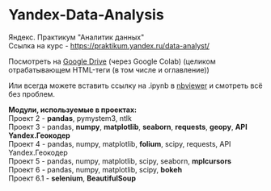# Yandex-Data-Analysis
Яндекс. Практикум "Аналитик данных"<br/>
Ссылка на курс - https://praktikum.yandex.ru/data-analyst/

Посмотреть на <a href="https://drive.google.com/open?id=1O5y9ZmjfUjRng5B1kIkVnBmRQ1u4tbIF">Google Drive</a> (через Google Colab) 
(целиком отрабатывающем HTML-теги (в том числе и оглавление))

Или всегда можете вставить ссылку на .ipynb в <a href="https://nbviewer.jupyter.org">nbviewer</a> и смотреть всё без проблем.

<b>Модули, используемые в проектах:</b><br/>
Проект 2 - <b>pandas</b>, pymystem3</b>, ntlk</b><br/>
Проект 3 - pandas, <b>numpy</b>, <b>matplotlib</b>, <b>seaborn</b>, <b>requests</b>, <b>geopy</b>, <b>API Yandex.Геокодер</b><br/>
Проект 4 - pandas, numpy, matplotlib, <b>folium</b>, scipy, requests, API Yandex.Геокодер<br/>
Проект 5 - pandas, numpy, matplotlib, scipy, seaborn, <b>mplcursors</b><br/>
Проект 6 - pandas, numpy, matplotlib, scipy, <b>bokeh</b><br/>
Проект 6.1 - <b>selenium</b>, <b>BeautifulSoup</b><br/>
